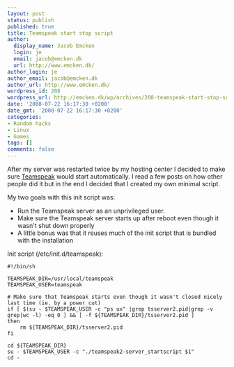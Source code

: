 ```yaml
---
layout: post
status: publish
published: true
title: Teamspeak start stop script
author:
  display_name: Jacob Emcken
  login: je
  email: jacob@emcken.dk
  url: http://www.emcken.dk/
author_login: je
author_email: jacob@emcken.dk
author_url: http://www.emcken.dk/
wordpress_id: 208
wordpress_url: http://emcken.dk/wp/archives/208-teamspeak-start-stop-script.html
date: '2008-07-22 16:17:30 +0200'
date_gmt: '2008-07-22 16:17:30 +0200'
categories:
- Random hacks
- Linux
- Games
tags: []
comments: false
---
```

After my server was restarted twice by my hosting center I decided to make sure [Teamspeak][1] would start automatically.
I read a few posts on how other people did it but in the end I decided that I created my own minimal script.

My two goals with this init script was:

  * Run the Teamspeak server as an unprivileged user.
  * Make sure the Teamspeak server starts up after reboot even though it wasn't shut down properly
  * A little bonus was that it reuses much of the init script that is bundled with the installation

Init script (/etc/init.d/teamspeak):

    #!/bin/sh

    TEAMSPEAK_DIR=/usr/local/teamspeak
    TEAMSPEAK_USER=teamspeak

    # Make sure that Teamspeak starts even though it wasn't closed nicely last time (ie. by a power cut)
    if [ $(su - $TEAMSPEAK_USER -c "ps ux" |grep tsserver2.pid|grep -v grep|wc -l) -eq 0 ] && [ -f ${TEAMSPEAK_DIR}/tsserver2.pid ]
    then
        rm ${TEAMSPEAK_DIR}/tsserver2.pid
    fi

    cd ${TEAMSPEAK_DIR}
    su - $TEAMSPEAK_USER -c "./teamspeak2-server_startscript $1"
    cd -

[1]: http://www.teamspeak.com/

